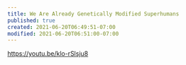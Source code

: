 ```yaml
---
title: We Are Already Genetically Modified Superhumans
published: true
created: 2021-06-20T06:49:51-07:00
modified: 2021-06-20T06:51:00-07:00
---
```


https://youtu.be/klo-rSlsju8
